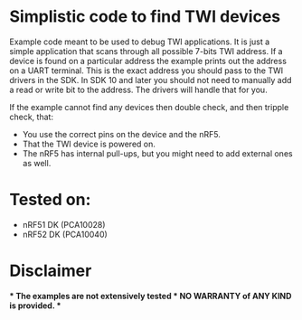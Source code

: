 # Simplistic code to find TWI devices
Example code meant to be used to debug TWI applications. It is just a simple application that scans through all possible 7-bits TWI address. If a device is found on a particular address the example prints out the address on a UART terminal. This is the exact address you should pass to the TWI drivers in the SDK. In SDK 10 and later you should not need to manually add a read or write bit to the address. The drivers will handle that for you. 

If the example cannot find any devices then double check, and then tripple check, that:
* You use the correct pins on the device and the nRF5.
* That the TWI device is powered on. 
* The nRF5 has internal pull-ups, but you might need to add external ones as well.

# Tested on:
* nRF51 DK (PCA10028)
* nRF52 DK (PCA10040)

# Disclaimer
<b>
 * The examples are not extensively tested
 * NO WARRANTY of ANY KIND is provided. *
 </b>
